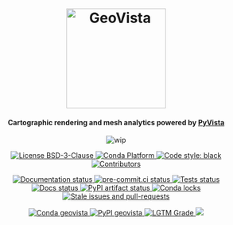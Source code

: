 <h1 align="center">
  <a href="https://github.com/bjlittle/geovista#--------">
    <img src="https://raw.githubusercontent.com/bjlittle/geovista/main/branding/logo/primary/geovistalogo.svg"
         alt="GeoVista"
         width="200"></a>
</h1>

<h4 align="center">
  Cartographic rendering and mesh analytics powered by <a href="https://docs.pyvista.org/index.html">PyVista</a>
</h4>

<p align="center">
  <img src="https://img.shields.io/badge/wip-%20%F0%9F%9A%A7%20under%20construction%20%F0%9F%9A%A7-yellow"
       alt="wip">
</p>

<p align="center">
  <a href="https://github.com/bjlittle/geovista/blob/main/LICENSE">
    <img src="https://img.shields.io/github/license/bjlittle/geovista"
         alt="License BSD-3-Clause">
  </a>
  <a href="https://anaconda.org/conda-forge/geovista">
    <img src="https://img.shields.io/conda/pn/conda-forge/geovista.svg"
         alt="Conda Platform">
  </a>
  <a href="https://github.com/psf/black">
    <img src="https://img.shields.io/badge/code%20style-black-000000.svg"
         alt="Code style: black">
  </a>
  <a href="https://github.com/bjlittle/geovista/graphs/contributors">
    <img src="https://img.shields.io/github/contributors/bjlittle/geovista"
         alt="Contributors">
  </a>
</p>

<p align="center">
  <a href="https://readthedocs.org/projects/geovista/">
    <img src="https://readthedocs.org/projects/geovista/badge/?version=latest"
         alt="Documentation status">
  </a>
  <a href="https://results.pre-commit.ci/latest/github/bjlittle/geovista/main">
    <img src="https://results.pre-commit.ci/badge/github/bjlittle/geovista/main.svg"
         alt="pre-commit.ci status">
  </a>
  <a href="https://github.com/bjlittle/geovista/actions/workflows/ci-tests.yml">
    <img src="https://github.com/bjlittle/geovista/actions/workflows/ci-tests.yml/badge.svg?branch=main"
         alt="Tests status">
  </a>
  <a href="https://github.com/bjlittle/geovista/actions/workflows/ci-docs.yml">
    <img src="https://github.com/bjlittle/geovista/actions/workflows/ci-docs.yml/badge.svg?branch=main"
         alt="Docs status">
  </a>
  <a href="https://github.com/bjlittle/geovista/actions/workflows/ci-wheels.yml">
    <img src="https://github.com/bjlittle/geovista/actions/workflows/ci-wheels.yml/badge.svg?branch=main"
         alt="PyPI artifact status"
  </a>
  <a href="https://github.com/bjlittle/geovista/actions/workflows/ci-locks.yml">
    <img src="https://github.com/bjlittle/geovista/actions/workflows/ci-locks.yml/badge.svg?branch=main"
         alt="Conda locks">
  </a>
  <a href="https://github.com/bjlittle/geovista/actions/workflows/ci-stale.yml">
    <img src="https://github.com/bjlittle/geovista/actions/workflows/ci-stale.yml/badge.svg?branch=main"
         alt="Stale issues and pull-requests">
  </a>
</p>

<p align="center">
  <a href="https://anaconda.org/conda-forge/geovista">
    <img src="https://img.shields.io/conda/vn/conda-forge/geovista?color=orange&label=conda-forge&logo=conda-forge&logoColor=white"
         alt="Conda geovista">
  </a>
  <a href="https://pypi.org/project/geovista/">
    <img src="https://img.shields.io/pypi/v/geovista?color=orange&label=pypi&logo=python&logoColor=white"
         alt="PyPI geovista">
  </a>
  <a href="https://lgtm.com/projects/g/bjlittle/geovista/">
    <img src="https://img.shields.io/lgtm/grade/python/github/bjlittle/geovista"
         alt="LGTM Grade">
  </a>
  <a href="https://codecov.io/gh/bjlittle/geovista">
    <img src="https://codecov.io/gh/bjlittle/geovista/branch/main/graph/badge.svg?token=RVVXGP1SD3"/>
  </a>
</p>
